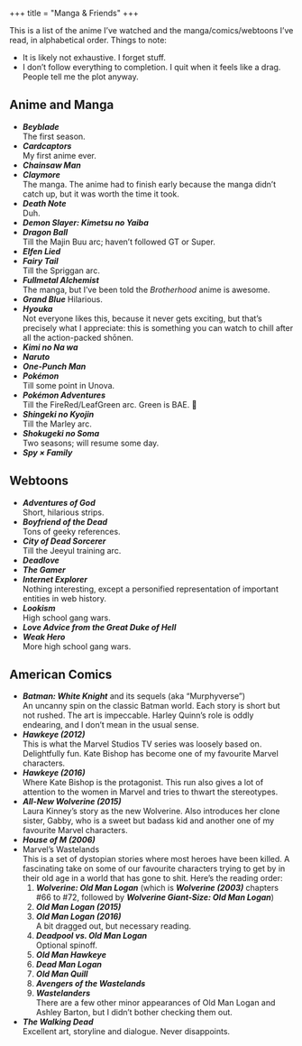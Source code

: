 +++
title = "Manga & Friends"
+++

This is a list of the anime I’ve watched and the manga/comics/webtoons I’ve read, in alphabetical order. Things to note:
- It is likely not exhaustive. I forget stuff.
- I don’t follow everything to completion. I quit when it feels like a drag. People tell me the plot anyway.

## Anime and Manga

- **_Beyblade_**  
The first season.
- **_Cardcaptors_**  
My first anime ever.
- **_Chainsaw Man_**
- **_Claymore_**  
The manga. The anime had to finish early because the manga didn’t catch up, but it was worth the time it took.
- **_Death Note_**  
Duh.
- **_Demon Slayer: Kimetsu no Yaiba_**
- **_Dragon Ball_**  
Till the Majin Buu arc; haven’t followed GT or Super.
- **_Elfen Lied_**
- **_Fairy Tail_**  
Till the Spriggan arc.
- **_Fullmetal Alchemist_**  
The manga, but I’ve been told the _Brotherhood_ anime is awesome.
- **_Grand Blue_**
Hilarious.
- **_Hyouka_**  
Not everyone likes this, because it never gets exciting, but that’s precisely what I appreciate: this is something you can watch to chill after all the action-packed shōnen.
- **_Kimi no Na wa_**
- **_Naruto_**
- **_One-Punch Man_**
- **_Pokémon_**  
Till some point in Unova.
- **_Pokémon Adventures_**  
Till the FireRed/LeafGreen arc. Green is BAE. 💚
- **_Shingeki no Kyojin_**  
Till the Marley arc.
- **_Shokugeki no Soma_**  
Two seasons; will resume some day.
- **_Spy × Family_**

## Webtoons

- **_Adventures of God_**  
Short, hilarious strips.
- **_Boyfriend of the Dead_**  
Tons of geeky references.
- **_City of Dead Sorcerer_**  
Till the Jeeyul training arc.
- **_Deadlove_**
- **_The Gamer_**
- **_Internet Explorer_**  
Nothing interesting, except a personified representation of important entities in web history.
- **_Lookism_**  
High school gang wars.
- **_Love Advice from the Great Duke of Hell_**
- **_Weak Hero_**  
More high school gang wars.

## American Comics

- **_Batman: White Knight_** and its sequels (aka “Murphyverse”)  
An uncanny spin on the classic Batman world. Each story is short but not rushed. The art is impeccable. Harley Quinn’s role is oddly endearing, and I don’t mean in the usual sense.
- **_Hawkeye (2012)_**  
This is what the Marvel Studios TV series was loosely based on. Delightfully fun. Kate Bishop has become one of my favourite Marvel characters.
- **_Hawkeye (2016)_**  
Where Kate Bishop is the protagonist. This run also gives a lot of attention to the women in Marvel and tries to thwart the stereotypes.
- **_All-New Wolverine (2015)_**  
Laura Kinney’s story as the new Wolverine. Also introduces her clone sister, Gabby, who is a sweet but badass kid and another one of my favourite Marvel characters.
- **_House of M (2006)_**
- Marvel’s Wastelands  
This is a set of dystopian stories where most heroes have been killed. A fascinating take on some of our favourite characters trying to get by in their old age in a world that has gone to shit. Here’s the reading order:
  1. **_Wolverine: Old Man Logan_** (which is **_Wolverine (2003)_** chapters #66 to #72, followed by **_Wolverine Giant-Size: Old Man Logan_**)
  2. **_Old Man Logan (2015)_**
  3. **_Old Man Logan (2016)_**  
  A bit dragged out, but necessary reading.
  4. **_Deadpool vs. Old Man Logan_**  
  Optional spinoff.
  5. **_Old Man Hawkeye_**
  6. **_Dead Man Logan_**
  7. **_Old Man Quill_**
  8. **_Avengers of the Wastelands_**
  9. **_Wastelanders_**  
  There are a few other minor appearances of Old Man Logan and Ashley Barton, but I didn’t bother checking them out. 
- **_The Walking Dead_**  
Excellent art, storyline and dialogue. Never disappoints.
